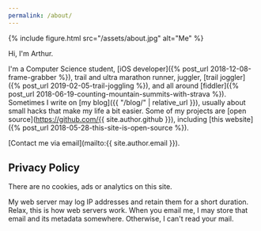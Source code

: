 ```yaml
---
permalink: /about/
---
```


{% include figure.html src="/assets/about.jpg" alt="Me" %}

Hi, I'm Arthur.

I'm a Computer Science student, [iOS developer]({% post_url 2018-12-08-frame-grabber %}), trail and ultra marathon runner, juggler, [trail joggler]({% post_url 2019-02-05-trail-joggling %}), and all around [fiddler]({% post_url 2018-06-19-counting-mountain-summits-with-strava %}). Sometimes I write on [my blog]({{ "/blog/" | relative_url }}), usually about small hacks that make my life a bit easier. Some of my projects are [open source](https://github.com/{{ site.author.github }}), including [this website]({% post_url 2018-05-28-this-site-is-open-source %}).

[Contact me via email](mailto:{{ site.author.email }}).

## Privacy Policy

There are no cookies, ads or analytics on this site.

My web server may log IP addresses and retain them for a short duration. Relax, this is how web servers work. When you email me, I may store that email and its metadata somewhere. Otherwise, I can't read your mail.